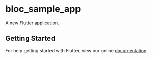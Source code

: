 # bloc_sample_app

A new Flutter application.

## Getting Started

For help getting started with Flutter, view our online
[documentation](https://flutter.io/).
